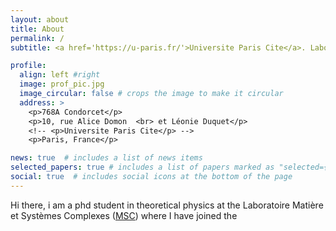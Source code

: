 ```yaml
---
layout: about
title: About
permalink: /
subtitle: <a href='https://u-paris.fr/'>Universite Paris Cite</a>. Laboratoire Matière et Systèmes Complexes <a href='http://www.msc.univ-paris-diderot.fr/'>MSC</a>

profile:
  align: left #right
  image: prof_pic.jpg
  image_circular: false # crops the image to make it circular
  address: >
    <p>768A Condorcet</p>
    <p>10, rue Alice Domon  <br> et Léonie Duquet</p>
    <!-- <p>Universite Paris Cite</p> -->
    <p>Paris, France</p>

news: true  # includes a list of news items
selected_papers: true # includes a list of papers marked as "selected={true}"
social: true  # includes social icons at the bottom of the page
---
```



Hi there,
i am a phd student in theoretical physics at the Laboratoire Matière et Systèmes Complexes (<a href='http://www.msc.univ-paris-diderot.fr/'>MSC</a>) where I have joined the 

<!-- Write your biography here. Tell the world about yourself. Link to your favorite [subreddit](http://reddit.com). You can put a picture in, too. The code is already in, just name your picture `prof_pic.jpg` and put it in the `img/` folder.

Put your address / P.O. box / other info right below your picture. You can also disable any these elements by editing `profile` property of the YAML header of your `_pages/about.md`. Edit `_bibliography/papers.bib` and Jekyll will render your [publications page](/al-folio/publications/) automatically.

Link to your social media connections, too. This theme is set up to use [Font Awesome icons](http://fortawesome.github.io/Font-Awesome/) and [Academicons](https://jpswalsh.github.io/academicons/), like the ones below. Add your Facebook, Twitter, LinkedIn, Google Scholar, or just disable all of them. -->
